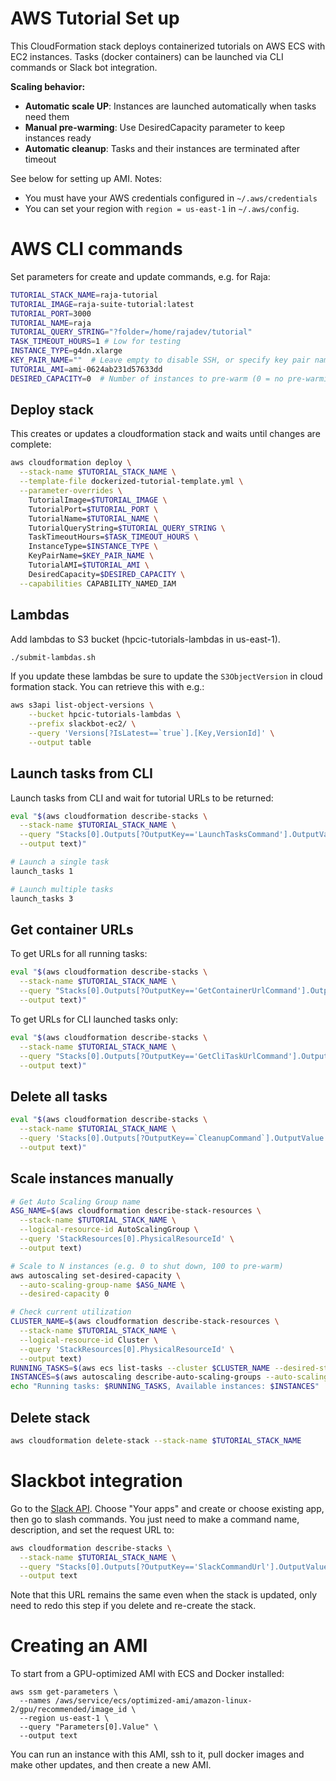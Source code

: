 # AWS Tutorial Set up

This CloudFormation stack deploys containerized tutorials on AWS ECS with EC2 instances.
Tasks (docker containers) can be launched via CLI commands or Slack bot integration.

**Scaling behavior:**
- **Automatic scale UP**: Instances are launched automatically when tasks need them
- **Manual pre-warming**: Use DesiredCapacity parameter to keep instances ready
- **Automatic cleanup**: Tasks and their instances are terminated after timeout

See below for setting up AMI.
Notes:
- You must have your AWS credentials configured in `~/.aws/credentials`
- You can set your region with `region = us-east-1` in `~/.aws/config`.

# AWS CLI commands
Set parameters for create and update commands, e.g. for Raja:
``` bash
TUTORIAL_STACK_NAME=raja-tutorial
TUTORIAL_IMAGE=raja-suite-tutorial:latest
TUTORIAL_PORT=3000
TUTORIAL_NAME=raja
TUTORIAL_QUERY_STRING="?folder=/home/rajadev/tutorial"
TASK_TIMEOUT_HOURS=1 # Low for testing
INSTANCE_TYPE=g4dn.xlarge
KEY_PAIR_NAME=""  # Leave empty to disable SSH, or specify key pair name
TUTORIAL_AMI=ami-0624ab231d57633dd
DESIRED_CAPACITY=0  # Number of instances to pre-warm (0 = no pre-warming, 10 = keep 10 ready)
```

## Deploy stack
This creates or updates a cloudformation stack and waits until changes are complete:
``` bash
aws cloudformation deploy \
  --stack-name $TUTORIAL_STACK_NAME \
  --template-file dockerized-tutorial-template.yml \
  --parameter-overrides \
    TutorialImage=$TUTORIAL_IMAGE \
    TutorialPort=$TUTORIAL_PORT \
    TutorialName=$TUTORIAL_NAME \
    TutorialQueryString=$TUTORIAL_QUERY_STRING \
    TaskTimeoutHours=$TASK_TIMEOUT_HOURS \
    InstanceType=$INSTANCE_TYPE \
    KeyPairName=$KEY_PAIR_NAME \
    TutorialAMI=$TUTORIAL_AMI \
    DesiredCapacity=$DESIRED_CAPACITY \
  --capabilities CAPABILITY_NAMED_IAM
```

## Lambdas
Add lambdas to S3 bucket (hpcic-tutorials-lambdas in us-east-1).
``` bash
./submit-lambdas.sh
```

If you update these lambdas be sure to update the `S3ObjectVersion` in cloud formation stack. You can retrieve this with e.g.:
``` bash
aws s3api list-object-versions \
    --bucket hpcic-tutorials-lambdas \
    --prefix slackbot-ec2/ \
    --query 'Versions[?IsLatest==`true`].[Key,VersionId]' \
    --output table
```

## Launch tasks from CLI
Launch tasks from CLI and wait for tutorial URLs to be returned:
``` bash
eval "$(aws cloudformation describe-stacks \
  --stack-name $TUTORIAL_STACK_NAME \
  --query "Stacks[0].Outputs[?OutputKey=='LaunchTasksCommand'].OutputValue" \
  --output text)"

# Launch a single task
launch_tasks 1

# Launch multiple tasks
launch_tasks 3
```

## Get container URLs
To get URLs for all running tasks:
``` bash
eval "$(aws cloudformation describe-stacks \
  --stack-name $TUTORIAL_STACK_NAME \
  --query "Stacks[0].Outputs[?OutputKey=='GetContainerUrlCommand'].OutputValue" \
  --output text)"
```

To get URLs for CLI launched tasks only:
``` bash
eval "$(aws cloudformation describe-stacks \
  --stack-name $TUTORIAL_STACK_NAME \
  --query "Stacks[0].Outputs[?OutputKey=='GetCliTaskUrlCommand'].OutputValue" \
  --output text)"
```

## Delete all tasks
``` bash
eval "$(aws cloudformation describe-stacks \
  --stack-name $TUTORIAL_STACK_NAME \
  --query 'Stacks[0].Outputs[?OutputKey==`CleanupCommand`].OutputValue' \
  --output text)"
```

## Scale instances manually
``` bash
# Get Auto Scaling Group name
ASG_NAME=$(aws cloudformation describe-stack-resources \
  --stack-name $TUTORIAL_STACK_NAME \
  --logical-resource-id AutoScalingGroup \
  --query 'StackResources[0].PhysicalResourceId' \
  --output text)

# Scale to N instances (e.g. 0 to shut down, 100 to pre-warm)
aws autoscaling set-desired-capacity \
  --auto-scaling-group-name $ASG_NAME \
  --desired-capacity 0

# Check current utilization
CLUSTER_NAME=$(aws cloudformation describe-stack-resources \
  --stack-name $TUTORIAL_STACK_NAME \
  --logical-resource-id Cluster \
  --query 'StackResources[0].PhysicalResourceId' \
  --output text)
RUNNING_TASKS=$(aws ecs list-tasks --cluster $CLUSTER_NAME --desired-status RUNNING --query 'length(taskArns[])')
INSTANCES=$(aws autoscaling describe-auto-scaling-groups --auto-scaling-group-names $ASG_NAME --query 'AutoScalingGroups[0].Instances[?LifecycleState==`InService`]' --output json | jq length)
echo "Running tasks: $RUNNING_TASKS, Available instances: $INSTANCES"
```

## Delete stack
``` bash
aws cloudformation delete-stack --stack-name $TUTORIAL_STACK_NAME
```

# Slackbot integration
Go to the [Slack API](https://api.slack.com/). Choose "Your apps" and create or choose existing app, then go to slash commands. You just need to make a command name, description, and set the request URL to:

``` bash
aws cloudformation describe-stacks \
  --stack-name $TUTORIAL_STACK_NAME \
  --query "Stacks[0].Outputs[?OutputKey=='SlackCommandUrl'].OutputValue" \
  --output text
```

Note that this URL remains the same even when the stack is updated, only need to redo this step if you delete and re-create the stack.

# Creating an AMI
To start from a GPU-optimized AMI with ECS and Docker installed:
```
aws ssm get-parameters \
  --names /aws/service/ecs/optimized-ami/amazon-linux-2/gpu/recommended/image_id \
  --region us-east-1 \
  --query "Parameters[0].Value" \
  --output text
```
You can run an instance with this AMI, ssh to it, pull docker images and make other updates, and then create a new AMI.
